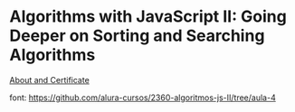 # Algorithms with JavaScript II: Going Deeper on Sorting and Searching Algorithms

[About and Certificate]()

font: https://github.com/alura-cursos/2360-algoritmos-js-II/tree/aula-4
